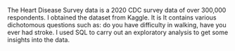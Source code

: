 The Heart Disease Survey data is a 2020 CDC survey data of over 300,000 respondents. I obtained the dataset from Kaggle. 
It is It contains various dichotomous questions such as: 
do you have difficulty in walking, have you ever had stroke. I used SQL to carry out an exploratory analysis to get some insights into the data.
